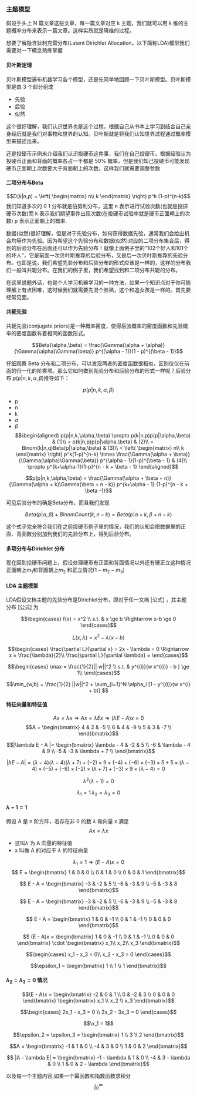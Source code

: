 ### 主题模型
假设手头上 N 篇文章这些文章，每一篇文章对应 k 主题，我们就可以用 k 维的主题概率分布来表示一篇文章。这样实质就是降维的过程。


想要了解隐含狄利克雷分布(Latent Dirichlet Allocation，以下简称LDA)模型我们需要对一下概念熟练掌握

#### 贝叶斯定理
贝叶斯模型遍布机器学习各个模型，还是先简单地回顾一下贝叶斯模型。贝叶斯模型是由 3 个部分组成
- 先验
- 后验
- 似然

这个很好理解，我们认识世界也是这个过程，根据自己从书本上学习到结合自己亲身经历就是我们对事物和世界的认知。贝叶斯就是将我们认知世界过程通过概率模型来描述出来。

还是投硬币示例来介绍我们认识投硬币这件事，我们在自己投硬币。根据经验认为投硬币正面和背面的概率各占一半都是 50% 概率，但是我们知己投硬币可能发现硬币正面朝上次数要大于背面朝上的次数。这样我们就需要调整参数

#### 二项分布与Beta

$$D(k|n,p) = \left( \begin{matrix}
    n\\
    k
\end{matrix} \right) p^k (1-p)^(n-k)$$
我们知道多次的 0 1 分布就是伯努利分布，这里 n 表示进行试验次数(也就是投掷硬币次数)而 k 表示我们期望事件出现次数(在投硬币试验中就是硬币正面朝上的次数) p 表示正面朝上的概率.

数据(似然)很好理解，但是对于先验分布，如何获得数据先验，通常我们会给出机会均等作为先验。因为希望这个先验分布和数据(似然)对应的二项分布集合后，得到的后验分布在后面还可以作为先验分布！就像上面例子里的“102个好人和101个的坏人”，它是前面一次贝叶斯推荐的后验分布，又是后一次贝叶斯推荐的先验分布。也即是说，我们希望先验分布和后验分布的形式应该是一样的，这样的分布我们一般叫共轭分布。在我们的例子里，我们希望找到和二项分布共轭的分布。

在这里说题外话，也是个人学习机器学习的一种方法，如果一个知识点对于你可能理解上有点困难，这时候我们就需要先混个脸熟，这个和追女孩是一样的。首先要经常见面。


#### 共轭先验
共轭先验(conjugate priors)是一种概率密度，使得后验概率的密度函数和先验概率的密度函数有着相同的函数形式。

$$Beta(\alpha,\beta) = \frac{\Gamma(\alpha + \alpha)}{\Gamma(\alpha)\Gamma(\beta)} p^{(\alpha - 1)}(1 - p)^{(\beta - 1)}$$



仔细观察 Beta 分布和二项分布，可以发现两者的密度函数很相似，区别仅仅在前面的归一化的阶乘项。那么它如何做到先验分布和后验分布的形式一样呢？后验分布 $p(p|n,k,\alpha,\beta)$推导如下：


$$p(p|n,k,\alpha,\beta) $$
- p
- n
- k
- $\alpha$
- $\beta$
$$\begin{aligned}
    p(p|n,k,\alpha,\beta) \propto p(k|n,p)p(p|\alpha,\beta) & (1)\\
    = p(k|n,p)p(p|\alpha,\beta) & (2)\\
    = Binom(k|n,q)Beta(p|\alpha,\beta) & (3)\\
    = \left( \begin{matrix}
        n\\
        k
    \end{matrix} \right) p^k(1-p)^{n-k} \times \frac{\Gamma(\alpha + \beta)}{\Gamma(\alpha)\Gamma(\beta)} p^{\alpha - 1}(1-p)^{\beta - 1} & (4)\\
    \propto p^{k+\alpha-1}(1-p)^{n - k + \beta - 1}
\end{aligned}$$

$$p(p|n,k,\alpha,\beta) = \frac{\Gamma(\alpha + \beta + n)}{\Gamma(\alpha + k)\Gamma(\beta + n - k)} p^{k+\alpha - 1} (1-p)^{n - k + \beta -1}$$

可见后验分布的确是Beta分布，而且我们发现

$$Beta(p|\alpha,\beta) + BinomCount(k,n-k) = Beta(p|\alpha + k,\beta + n -k)$$

这个式子完全符合我们在之前投硬币例子里的情况，我们的认知会把数据里的正面、背面数分别加到我们的先验分布上，得到后验分布。

#### 多项分布与Dirichlet 分布
现在回到投硬币问题上，假设处理硬币有正面和背面情况以外还有硬正立这种情况
正面朝上$m_1$和背面朝上$m_2$ 和正立情况$(1 - m_2 - m_3)$



#### LDA 主题模型

LDA假设文档主题的先验分布是Dirichlet分布，即对于任一文档 [公式] ，其主题分布 [公式] 为

$$\begin{cases}
    f(x) = x^2 \\
    s.t. & x \ge b \Rightarrow x-b \ge 0
\end{cases}$$

$$L(x,\lambda) = x^2 - \lambda (x-b)$$

$$\begin{cases}
    \frac{\partial L}{\partial x} = 2x - \lambda = 0 \Rightarrow x = \frac{\lambda}{2}\\
    \frac{\partial L}{\partial \lambda} = 
\end{cases}$$


$$\begin{cases}
    \max = \frac{1}{2}|| w||^2 \\
    s.t. & y^{(i)}(w x^{(i)} - b  ) \ge 1\\
\end{cases}$$

$$\min_{w,b} = \frac{1}{2} ||w||^2 + \sum_{i=1}^N \alpha_i [1 - y^{(i)}(w x^{i} + b)]  $$


#### 特征向量和特征值

$$Ax = \lambda x \Rightarrow Ax = \lambda E x \Rightarrow (\lambda E - A)x = 0$$
$$A = \begin{bmatrix}
    4 & 2 & -5 \\
    6 & 4 & -9 \\
    5 & 3 & -7 \\
\end{bmatrix}$$

$$|\lambda E - A |= \begin{bmatrix}
    \lambda - 4 & -2 & 5 \\
    -6 & \lambda - 4 & 9 \\
    -5 & -3 & \lambda + 7 \\
\end{bmatrix}$$


$$|\lambda E - A | = (\lambda - 4)(\lambda - 4)(\lambda + 7) + (-2)\times 9 \times (-4) + (-6) \times (-3) \times 5 + 5 \times (\lambda - 4) \times (-5) + (-6) \times (-2) \times(\lambda + 7) + (-3) \times 9 \times (\lambda - 4) = 0$$

$$\lambda^2 (\lambda - 1) = 0$$

$$ \lambda_1 = 1 \, \lambda_2 = \lambda_3 = 0$$

#### $\lambda-1 = 1$

假设 A 是 n 阶方阵，若存在非 0  的数 $\lambda$ 和向量 x 满足
$$A x = \lambda x$$
- 这叫$\lambda$ 为 A 向量的特征值
-  x 叫做 A 的对应于 $\lambda$ 的特征向量

$$\lambda_1 = 1 \Rightarrow (E - A) x = 0$$
$$ E = \begin{bmatrix}
    1 & 0 & 0 \\
    0 & 1 & 0 \\
    0 & 0 & 1 
\end{bmatrix}$$

$$ E - A = \begin{bmatrix}
    -3 & -2 & 5 \\
    -6 & -3 & 9 \\
    -5 & -3 & 8 
\end{bmatrix}$$

$$ E - A = \begin{bmatrix}
    -3 & -2 & 5 \\
    -6 & -3 & 9 \\
    -5 & -3 & 8 
\end{bmatrix}$$

$$ E - A = \begin{bmatrix}
    1 & 0 & -1 \\
    0 & 1 & -1 \\
    0 & 0 & 0 
\end{bmatrix}$$

$$ (E - A)x = \begin{bmatrix}
    1 & 0 & -1 \\
    0 & 1 & -1 \\
    0 & 0 & 0 
\end{bmatrix} \cdot \begin{bmatrix}
    x_1\\
    x_2\\
    x_3
\end{bmatrix}$$

$$\begin{cases}
    x_1 - x_3 = 0\\
    x_2 - x_3 = 0
\end{cases}$$

$$\epsilon_1 = \begin{bmatrix}
    1 \\
    1 \\
    1 
\end{bmatrix}$$

#### $\lambda_2 = \lambda_3 = 0$ 情况
$$(E - A)x = \begin{bmatrix}
    -2 & 0 & 1 \\
    0 & -2 & 3 \\
    0 & 0 & 0 
\end{bmatrix} \begin{bmatrix}
    x_1 \\
    x_2 \\
    x_3 
\end{bmatrix}$$

$$\begin{cases}
    2x_1 - x_3 = 0 \\
    2x_2 - 3x_3 = 0 
\end{cases}$$

$$\x_1 = 1$$

$$\epsilon_2 = \epsilon_3 = \begin{bmatrix}
    1 \\
    3 \\
    2
\end{bmatrix}$$

$$A = \begin{bmatrix}
    -1 & 1 & 0 \\
    -4 & 3 & 0 \\
    1 & 0 & 2
\end{bmatrix}$$

$$ |A - \lambda E| = \begin{bmatrix}
    -1 - \lambda & 1 & 0 \\
    -4 & 3 - \lambda & 0 \\
    1 & 0 & 2 - \lambda
\end{bmatrix}$$

以及每一个主题内容,如果一个幂函数和指数函数求积分
$$\int_0^{\infty} $$